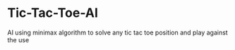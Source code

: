# Tic-Tac-Toe-AI
AI using minimax algorithm to solve any tic tac toe position and play against the use
